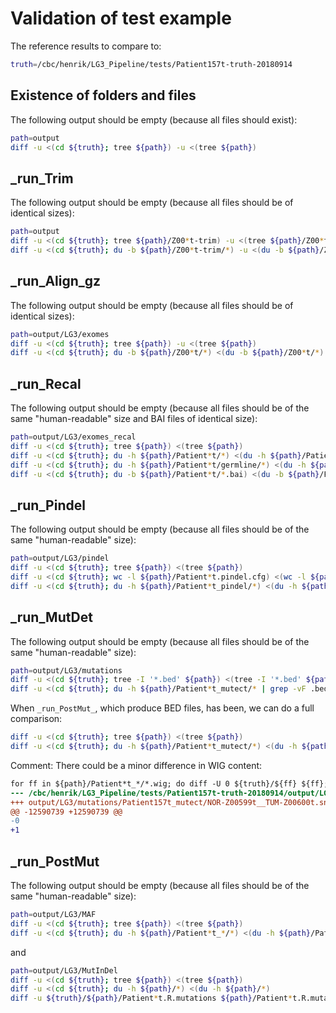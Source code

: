 # Validation of test example

The reference results to compare to:
```sh
truth=/cbc/henrik/LG3_Pipeline/tests/Patient157t-truth-20180914
```

## Existence of folders and files

The following output should be empty (because all files should exist):

```sh
path=output
diff -u <(cd ${truth}; tree ${path}) -u <(tree ${path})
```

## _run_Trim

The following output should be empty (because all files should be of identical sizes):
```sh
path=output
diff -u <(cd ${truth}; tree ${path}/Z00*t-trim) -u <(tree ${path}/Z00*t-trim)
diff -u <(cd ${truth}; du -b ${path}/Z00*t-trim/*) -u <(du -b ${path}/Z00*t-trim/*)
```	     

## _run_Align_gz

The following output should be empty (because all files should be of identical sizes):
```sh
path=output/LG3/exomes
diff -u <(cd ${truth}; tree ${path}) -u <(tree ${path})
diff -u <(cd ${truth}; du -b ${path}/Z00*t/*) <(du -b ${path}/Z00*t/*)
``` 


## _run_Recal

The following output should be empty (because all files should be of the same "human-readable" size and BAI files of identical size):
```sh
path=output/LG3/exomes_recal
diff -u <(cd ${truth}; tree ${path}) <(tree ${path})
diff -u <(cd ${truth}; du -h ${path}/Patient*t/*) <(du -h ${path}/Patient*t/*)
diff -u <(cd ${truth}; du -h ${path}/Patient*t/germline/*) <(du -h ${path}/Patient*t/germline/*)
diff -u <(cd ${truth}; du -b ${path}/Patient*t/*.bai) <(du -b ${path}/Patient*t/*.bai)
```


## _run_Pindel

The following output should be empty (because all files should be of the same "human-readable" size):

```sh
path=output/LG3/pindel
diff -u <(cd ${truth}; tree ${path}) <(tree ${path})
diff -u <(cd ${truth}; wc -l ${path}/Patient*t.pindel.cfg) <(wc -l ${path}/Patient*t.pindel.cfg)
diff -u <(cd ${truth}; du -h ${path}/Patient*t_pindel/*) <(du -h ${path}/Patient*t_pindel/*)
```
 
## _run_MutDet

The following output should be empty (because all files should be of the same "human-readable" size):

```sh
path=output/LG3/mutations
diff -u <(cd ${truth}; tree -I '*.bed' ${path}) <(tree -I '*.bed' ${path})
diff -u <(cd ${truth}; du -h ${path}/Patient*t_mutect/* | grep -vF .bed) <(du -h ${path}/Patient*t_mutect/* | grep -vF .bed)
```

When `_run_PostMut_`, which produce BED files, has been, we can do a full comparison:
```sh
diff -u <(cd ${truth}; tree ${path}) <(tree ${path})
diff -u <(cd ${truth}; du -h ${path}/Patient*t_mutect/*) <(du -h ${path}/Patient*t_mutect/*)
```

Comment: There could be a minor difference in WIG content:
```diff
for ff in ${path}/Patient*t_*/*.wig; do diff -U 0 ${truth}/${ff} ${ff}; done
--- /cbc/henrik/LG3_Pipeline/tests/Patient157t-truth-20180914/output/LG3/mutations/Patient157t_mutect/NOR-Z00599t__TUM-Z00600t.snvs.coverage.mutect.wig      2018-09-15 14:09:40.391889978 -0700
+++ output/LG3/mutations/Patient157t_mutect/NOR-Z00599t__TUM-Z00600t.snvs.coverage.mutect.wig   2018-09-18 15:34:03.471534304 -0700
@@ -12590739 +12590739 @@
-0
+1
```

## _run_PostMut

The following output should be empty (because all files should be of the same "human-readable" size):

```sh
path=output/LG3/MAF
diff -u <(cd ${truth}; tree ${path}) <(tree ${path})
diff -u <(cd ${truth}; du -h ${path}/Patient*t_*/*) <(du -h ${path}/Patient*t_*/*)
```
and
```sh
path=output/LG3/MutInDel
diff -u <(cd ${truth}; tree ${path}) <(tree ${path})
diff -u <(cd ${truth}; du -h ${path}/*) <(du -h ${path}/*)
diff -u ${truth}/${path}/Patient*t.R.mutations ${path}/Patient*t.R.mutations
```
